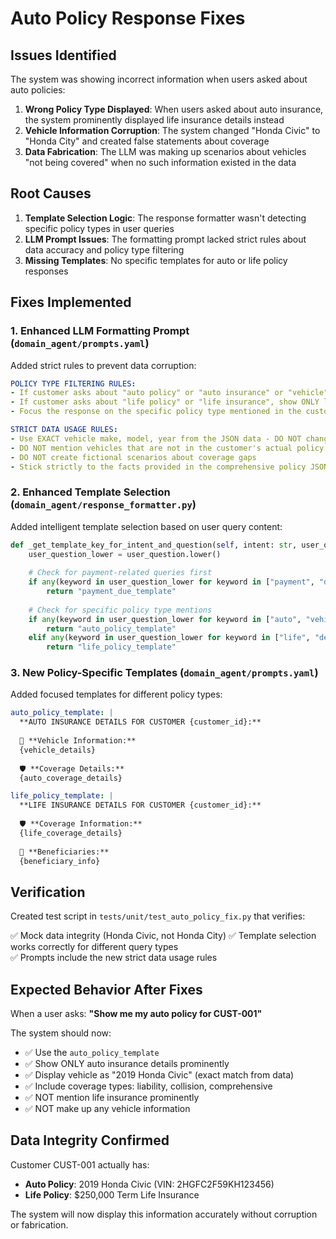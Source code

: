 # Auto Policy Response Fixes

## Issues Identified

The system was showing incorrect information when users asked about auto policies:

1. **Wrong Policy Type Displayed**: When users asked about auto insurance, the system prominently displayed life insurance details instead
2. **Vehicle Information Corruption**: The system changed "Honda Civic" to "Honda City" and created false statements about coverage
3. **Data Fabrication**: The LLM was making up scenarios about vehicles "not being covered" when no such information existed in the data

## Root Causes

1. **Template Selection Logic**: The response formatter wasn't detecting specific policy types in user queries
2. **LLM Prompt Issues**: The formatting prompt lacked strict rules about data accuracy and policy type filtering
3. **Missing Templates**: No specific templates for auto or life policy responses

## Fixes Implemented

### 1. Enhanced LLM Formatting Prompt (`domain_agent/prompts.yaml`)

Added strict rules to prevent data corruption:

```yaml
POLICY TYPE FILTERING RULES:
- If customer asks about "auto policy" or "auto insurance" or "vehicle", show ONLY auto policy details prominently
- If customer asks about "life policy" or "life insurance", show ONLY life policy details prominently
- Focus the response on the specific policy type mentioned in the customer question

STRICT DATA USAGE RULES:
- Use EXACT vehicle make, model, year from the JSON data - DO NOT change Honda Civic to Honda City
- DO NOT mention vehicles that are not in the customer's actual policy data
- DO NOT create fictional scenarios about coverage gaps
- Stick strictly to the facts provided in the comprehensive policy JSON data
```

### 2. Enhanced Template Selection (`domain_agent/response_formatter.py`)

Added intelligent template selection based on user query content:

```python
def _get_template_key_for_intent_and_question(self, intent: str, user_question: str) -> str:
    user_question_lower = user_question.lower()
    
    # Check for payment-related queries first
    if any(keyword in user_question_lower for keyword in ["payment", "due", "premium", "billing", "pay"]):
        return "payment_due_template"
    
    # Check for specific policy type mentions
    if any(keyword in user_question_lower for keyword in ["auto", "vehicle", "car", "driving"]):
        return "auto_policy_template"
    elif any(keyword in user_question_lower for keyword in ["life", "death", "beneficiary", "beneficiaries"]):
        return "life_policy_template"
```

### 3. New Policy-Specific Templates (`domain_agent/prompts.yaml`)

Added focused templates for different policy types:

```yaml
auto_policy_template: |
  **AUTO INSURANCE DETAILS FOR CUSTOMER {customer_id}:**
  
  🚗 **Vehicle Information:**
  {vehicle_details}
  
  🛡️ **Coverage Details:**
  {auto_coverage_details}

life_policy_template: |
  **LIFE INSURANCE DETAILS FOR CUSTOMER {customer_id}:**
  
  🛡️ **Coverage Information:**
  {life_coverage_details}
  
  👥 **Beneficiaries:**
  {beneficiary_info}
```

## Verification

Created test script in `tests/unit/test_auto_policy_fix.py` that verifies:

✅ Mock data integrity (Honda Civic, not Honda City)
✅ Template selection works correctly for different query types  
✅ Prompts include the new strict data usage rules

## Expected Behavior After Fixes

When a user asks: **"Show me my auto policy for CUST-001"**

The system should now:
- ✅ Use the `auto_policy_template`
- ✅ Show ONLY auto insurance details prominently
- ✅ Display vehicle as "2019 Honda Civic" (exact match from data)
- ✅ Include coverage types: liability, collision, comprehensive
- ✅ NOT mention life insurance prominently
- ✅ NOT make up any vehicle information

## Data Integrity Confirmed

Customer CUST-001 actually has:
- **Auto Policy**: 2019 Honda Civic (VIN: 2HGFC2F59KH123456)
- **Life Policy**: $250,000 Term Life Insurance

The system will now display this information accurately without corruption or fabrication. 